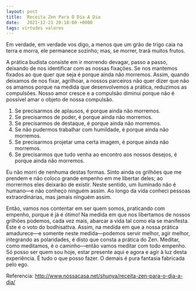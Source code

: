 ```yaml
---
layout: post
title:  Receita Zen Para O Dia A Dia
date:   2021-12-21 20:18:00 +0000
tags: virtudes valores
---
```


Em verdade, em verdade vos digo, a menos que um grão de trigo caia na terra e morra, ele permanece sozinho; mas, se morrer, trará muitos frutos.

A prática budista consiste em ir morrendo devagar, passo a passo, deixando de nos identificar com as nossas fixações. Se nos mantemos fixados ao que quer que seja é porque ainda não morremos. Assim, quando deixamos de nos fixar, agrilhoar, a nossos parceiros não quer dizer que não os amamos porque na medida que desenvolvemos a prática, reduzimos as compulsões. Nosso amor cresce e a compulsão diminui porque não é possível amar o objeto de nossa compulsão.

1. Se precisarmos de aplausos, é porque ainda não morremos.
1. Se precisarmos de poder, é porque ainda não morremos.
1. Se precisarmos de destaque, é porque ainda não morremos.
1. Se não pudermos trabalhar com humildade, é porque ainda não morremos.
1. Se precisarmos projetar uma certa imagem, é porque ainda não morremos.
1. Se precisarmos que tudo venha ao encontro aos nossos desejos, é porque ainda não morremos.

Eu não morri de nenhuma destas formas. Sinto ainda os grilhões que me prendem e não coloco grande empenho em me libertar deles; ao morrermos eles deixarão de existir. Neste sentido, um iluminado não é humano—e não conheço ninguém assim. Ao longo da vida conheci pessoas extraordinárias, mas jamais ninguém assim.

Então, vamos nos contentar em ser quem somos, praticando com empenho, porque é já é ótimo! Na medida em que nos libertamos de nossos grilhões podemos, cada vez mais, abarcar a vida tal como ela se manifesta. Este é o voto do bodhisattva. Assim, na medida em que a nossa prática amadurece—e somente neste medida—podemos servir melhor, agir melhor, integrando as polaridades, é disto que consta a prática do Zen. Meditar, como meditamos, é o caminho—então vamos meditar com todo empenho. Só posso ser quem sou hoje, estar presente aqui e agora e agir à luz desta experiência. É tudo o que posso fazer. O demais é pura fantasia fabricada pelo ego.

Referencia: <a href="http://www.nossacasa.net/shunya/receita-zen-para-o-dia-a-dia/" target="_blaank">http://www.nossacasa.net/shunya/receita-zen-para-o-dia-a-dia/</a>